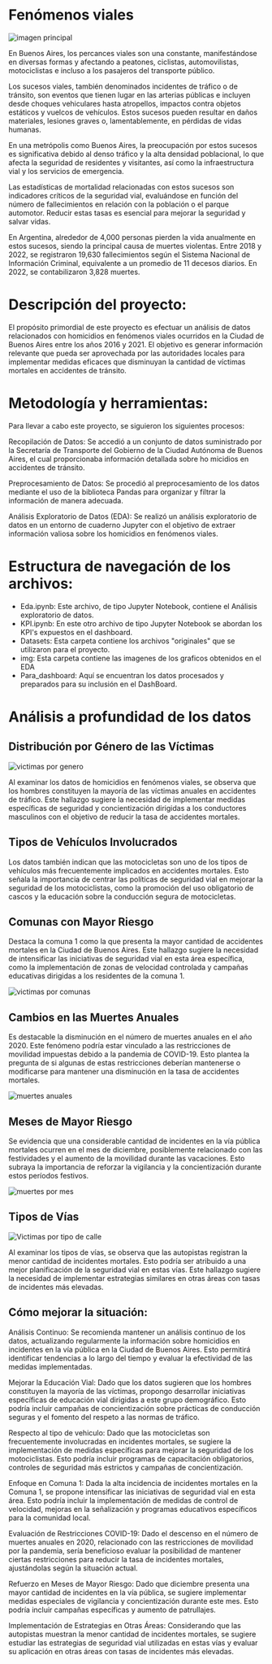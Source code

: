 # Fenómenos viales

![imagen principal](https://uniandes.edu.co/sites/default/files/siniestros-viales-n.jpg)

En Buenos Aires, los percances viales son una constante, manifestándose en diversas formas y afectando a peatones, ciclistas, automovilistas, motociclistas e incluso a los pasajeros del transporte público.

Los sucesos viales, también denominados incidentes de tráfico o de tránsito, son eventos que tienen lugar en las arterias públicas e incluyen desde choques vehiculares hasta atropellos, impactos contra objetos estáticos y vuelcos de vehículos. Estos sucesos pueden resultar en daños materiales, lesiones graves o, lamentablemente, en pérdidas de vidas humanas.

En una metrópolis como Buenos Aires, la preocupación por estos sucesos es significativa debido al denso tráfico y la alta densidad poblacional, lo que afecta la seguridad de residentes y visitantes, así como la infraestructura vial y los servicios de emergencia.

Las estadísticas de mortalidad relacionadas con estos sucesos son indicadores críticos de la seguridad vial, evaluándose en función del número de fallecimientos en relación con la población o el parque automotor. Reducir estas tasas es esencial para mejorar la seguridad y salvar vidas.

En Argentina, alrededor de 4,000 personas pierden la vida anualmente en estos sucesos, siendo la principal causa de muertes violentas. Entre 2018 y 2022, se registraron 19,630 fallecimientos según el Sistema Nacional de Información Criminal, equivalente a un promedio de 11 decesos diarios. En 2022, se contabilizaron 3,828 muertes.

# Descripción del proyecto:

El propósito primordial de este proyecto es efectuar un análisis de datos relacionados con homicidios en fenómenos viales ocurridos en la Ciudad de Buenos Aires entre los años 2016 y 2021. El objetivo es generar información relevante que pueda ser aprovechada por las autoridades locales para implementar medidas eficaces que disminuyan la cantidad de víctimas mortales en accidentes de tránsito.

# Metodología y herramientas:

Para llevar a cabo este proyecto, se siguieron los siguientes procesos:

Recopilación de Datos: Se accedió a un conjunto de datos suministrado por la Secretaría de Transporte del Gobierno de la Ciudad Autónoma de Buenos Aires, el cual proporcionaba información detallada sobre ho  micidios en accidentes de tránsito.

Preprocesamiento de Datos: Se procedió al preprocesamiento de los datos mediante el uso de la biblioteca Pandas para organizar y filtrar la información de manera adecuada.

Análisis Exploratorio de Datos (EDA): Se realizó un análisis exploratorio de datos en un entorno de cuaderno Jupyter con el objetivo de extraer información valiosa sobre los homicidios en fenómenos viales.

# Estructura de navegación de los archivos:

- Eda.ipynb: Este archivo, de tipo Jupyter Notebook, contiene el Análisis exploratorio de datos.
- KPI.ipynb: En este otro archivo de tipo Jupyter Notebook se abordan los KPI's expuestos en el dashboard.
- Datasets: Esta carpeta contiene los archivos "originales" que se utilizaron para el proyecto.
- img: Esta carpeta contiene las imagenes de los graficos obtenidos en el EDA
- Para_dashboard: Aquí se encuentran los datos procesados y preparados para su inclusión en el DashBoard.

# Análisis a profundidad de los datos

## Distribución por Género de las Víctimas

![victimas por genero](./img/Victimas_por_genero.png)

Al examinar los datos de homicidios en fenómenos viales, se observa que los hombres constituyen la mayoría de las víctimas anuales en accidentes de tráfico. Este hallazgo sugiere la necesidad de implementar medidas específicas de seguridad y concientización dirigidas a los conductores masculinos con el objetivo de reducir la tasa de accidentes mortales.

## Tipos de Vehículos Involucrados
Los datos también indican que las motocicletas son uno de los tipos de vehículos más frecuentemente implicados en accidentes mortales. Esto señala la importancia de centrar las políticas de seguridad vial en mejorar la seguridad de los motociclistas, como la promoción del uso obligatorio de cascos y la educación sobre la conducción segura de motocicletas.

## Comunas con Mayor Riesgo
Destaca la comuna 1 como la que presenta la mayor cantidad de accidentes mortales en la Ciudad de Buenos Aires. Este hallazgo sugiere la necesidad de intensificar las iniciativas de seguridad vial en esta área específica, como la implementación de zonas de velocidad controlada y campañas educativas dirigidas a los residentes de la comuna 1.

![victimas por comunas](./img/victimas_comuna.png)

## Cambios en las Muertes Anuales
Es destacable la disminución en el número de muertes anuales en el año 2020. Este fenómeno podría estar vinculado a las restricciones de movilidad impuestas debido a la pandemia de COVID-19. Esto plantea la pregunta de si algunas de estas restricciones deberían mantenerse o modificarse para mantener una disminución en la tasa de accidentes mortales.

![muertes anuales](./img/Victimas_x_anio.png)

## Meses de Mayor Riesgo
Se evidencia que una considerable cantidad de incidentes en la vía pública mortales ocurren en el mes de diciembre, posiblemente relacionado con las festividades y el aumento de la movilidad durante las vacaciones. Esto subraya la importancia de reforzar la vigilancia y la concientización durante estos períodos festivos.

![muertes por mes](./img/siniestros_x_mes.png)

## Tipos de Vías

![Victimas por tipo de calle](./img/victimas_por_tipos_de_calle.png)

Al examinar los tipos de vías, se observa que las autopistas registran la menor cantidad de incidentes mortales. Esto podría ser atribuido a una mejor planificación de la seguridad vial en estas vías. Este hallazgo sugiere la necesidad de implementar estrategias similares en otras áreas con tasas de incidentes más elevadas.

## Cómo mejorar la situación:

Análisis Continuo: Se recomienda mantener un análisis continuo de los datos, actualizando regularmente la información sobre homicidios en incidentes en la vía pública en la Ciudad de Buenos Aires. Esto permitirá identificar tendencias a lo largo del tiempo y evaluar la efectividad de las medidas implementadas.

Mejorar la Educación Vial: Dado que los datos sugieren que los hombres constituyen la mayoría de las víctimas, propongo desarrollar iniciativas específicas de educación vial dirigidas a este grupo demográfico. Esto podría incluir campañas de concientización sobre prácticas de conducción seguras y el fomento del respeto a las normas de tráfico.

Respecto al tipo de vehiculo: Dado que las motocicletas son frecuentemente involucradas en incidentes mortales, se sugiere la implementación de medidas específicas para mejorar la seguridad de los motociclistas. Esto podría incluir programas de capacitación obligatorios, controles de seguridad más estrictos y campañas de concientización.

Enfoque en Comuna 1: Dada la alta incidencia de incidentes mortales en la Comuna 1, se propone intensificar las iniciativas de seguridad vial en esta área. Esto podría incluir la implementación de medidas de control de velocidad, mejoras en la señalización y programas educativos específicos para la comunidad local.

Evaluación de Restricciones COVID-19: Dado el descenso en el número de muertes anuales en 2020, relacionado con las restricciones de movilidad por la pandemia, sería beneficioso evaluar la posibilidad de mantener ciertas restricciones para reducir la tasa de incidentes mortales, ajustándolas según la situación actual.

Refuerzo en Meses de Mayor Riesgo: Dado que diciembre presenta una mayor cantidad de incidentes en la vía pública, se sugiere implementar medidas especiales de vigilancia y concientización durante este mes. Esto podría incluir campañas específicas y aumento de patrullajes.

Implementación de Estrategias en Otras Áreas: Considerando que las autopistas muestran la menor cantidad de incidentes mortales, se sugiere estudiar las estrategias de seguridad vial utilizadas en estas vías y evaluar su aplicación en otras áreas con tasas de incidentes más elevadas.
